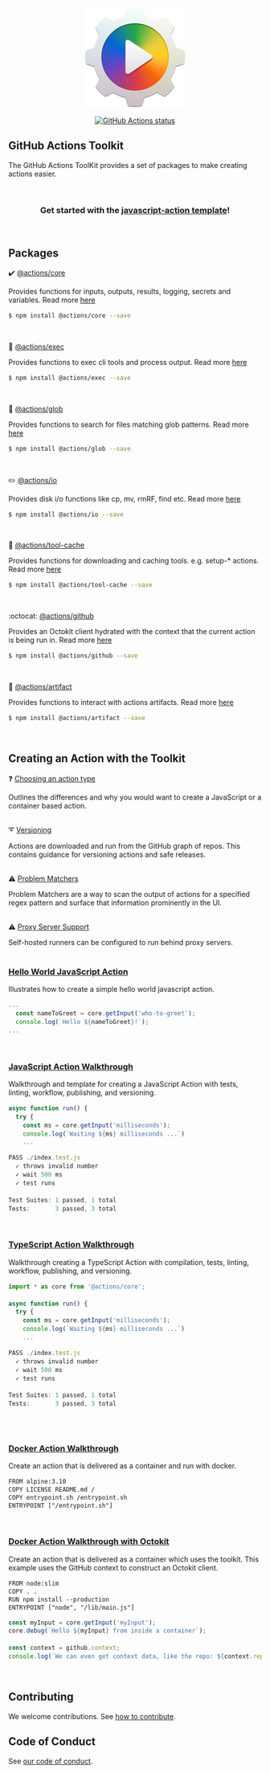 
<p align="center">
  <img src="res/at-logo.png">
</p>

<p align="center">
  <a href="https://github.com/actions/toolkit"><img alt="GitHub Actions status" src="https://github.com/actions/toolkit/workflows/toolkit-unit-tests/badge.svg?branch=master"></a>
</p>


## GitHub Actions Toolkit

The GitHub Actions ToolKit provides a set of packages to make creating actions easier.

<br/>
<h3 align="center">Get started with the <a href="https://github.com/actions/javascript-action">javascript-action template</a>!</h3>
<br/>

## Packages

:heavy_check_mark: [@actions/core](packages/core) 

Provides functions for inputs, outputs, results, logging, secrets and variables. Read more [here](packages/core)

```bash
$ npm install @actions/core --save
```
<br/>

:runner: [@actions/exec](packages/exec) 

Provides functions to exec cli tools and process output. Read more [here](packages/exec)

```bash
$ npm install @actions/exec --save
```
<br/>

:ice_cream: [@actions/glob](packages/glob)

Provides functions to search for files matching glob patterns. Read more [here](packages/glob)

```bash
$ npm install @actions/glob --save
```
<br/>

:pencil2: [@actions/io](packages/io) 

Provides disk i/o functions like cp, mv, rmRF, find etc. Read more [here](packages/io)

```bash
$ npm install @actions/io --save
```
<br/>

:hammer: [@actions/tool-cache](packages/tool-cache) 

Provides functions for downloading and caching tools.  e.g. setup-* actions. Read more [here](packages/tool-cache)

```bash
$ npm install @actions/tool-cache --save
```
<br/>

:octocat: [@actions/github](packages/github) 

Provides an Octokit client hydrated with the context that the current action is being run in. Read more [here](packages/github)

```bash
$ npm install @actions/github --save
```
<br/>

:floppy_disk: [@actions/artifact](packages/artifact) 

Provides functions to interact with actions artifacts. Read more [here](packages/artifact)

```bash
$ npm install @actions/artifact --save
```
<br/>

## Creating an Action with the Toolkit

:question: [Choosing an action type](docs/action-types.md)

Outlines the differences and why you would want to create a JavaScript or a container based action.
<br/>
<br/>

:curly_loop: [Versioning](docs/action-versioning.md)

Actions are downloaded and run from the GitHub graph of repos.  This contains guidance for versioning actions and safe releases.
<br/>
<br/>

:warning: [Problem Matchers](docs/problem-matchers.md)

Problem Matchers are a way to scan the output of actions for a specified regex pattern and surface that information prominently in the UI.
<br/>
<br/>

:warning: [Proxy Server Support](docs/proxy-support.md)

Self-hosted runners can be configured to run behind proxy servers. 
<br/>
<br/>

<h3><a href="https://github.com/actions/hello-world-javascript-action">Hello World JavaScript Action</a></h3>

Illustrates how to create a simple hello world javascript action.

```javascript
...
  const nameToGreet = core.getInput('who-to-greet');
  console.log(`Hello ${nameToGreet}!`);
...
```
<br/>

<h3><a href="https://github.com/actions/javascript-action">JavaScript Action Walkthrough</a></h3>
 
Walkthrough and template for creating a JavaScript Action with tests, linting, workflow, publishing, and versioning.

```javascript
async function run() {
  try { 
    const ms = core.getInput('milliseconds');
    console.log(`Waiting ${ms} milliseconds ...`)
    ...
```
```javascript
PASS ./index.test.js
  ✓ throws invalid number 
  ✓ wait 500 ms 
  ✓ test runs

Test Suites: 1 passed, 1 total    
Tests:       3 passed, 3 total
```
<br/>

<h3><a href="https://github.com/actions/typescript-action">TypeScript Action Walkthrough</a></h3>

Walkthrough creating a TypeScript Action with compilation, tests, linting, workflow, publishing, and versioning.

```javascript
import * as core from '@actions/core';

async function run() {
  try {
    const ms = core.getInput('milliseconds');
    console.log(`Waiting ${ms} milliseconds ...`)
    ...
```
```javascript
PASS ./index.test.js
  ✓ throws invalid number 
  ✓ wait 500 ms 
  ✓ test runs

Test Suites: 1 passed, 1 total    
Tests:       3 passed, 3 total
```
<br/>
<br/>

<h3><a href="docs/container-action.md">Docker Action Walkthrough</a></h3>

Create an action that is delivered as a container and run with docker.

```docker
FROM alpine:3.10
COPY LICENSE README.md /
COPY entrypoint.sh /entrypoint.sh
ENTRYPOINT ["/entrypoint.sh"]
```
<br/>

<h3><a href="https://github.com/actions/container-toolkit-action">Docker Action Walkthrough with Octokit</a></h3>

Create an action that is delivered as a container which uses the toolkit.  This example uses the GitHub context to construct an Octokit client.

```docker
FROM node:slim
COPY . .
RUN npm install --production
ENTRYPOINT ["node", "/lib/main.js"]
```
```javascript
const myInput = core.getInput('myInput');
core.debug(`Hello ${myInput} from inside a container`);

const context = github.context;
console.log(`We can even get context data, like the repo: ${context.repo.repo}`)    
```
<br/>

## Contributing

We welcome contributions.  See [how to contribute](docs/contribute.md).

## Code of Conduct

See [our code of conduct](CODE_OF_CONDUCT.md).
